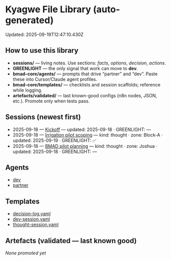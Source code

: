 # Kyagwe File Library (auto-generated)
Updated: 2025-09-19T12:47:10.430Z

## How to use this library
- **sessions/** — living notes. Use sections: *facts*, *options*, *decision*, *actions*.
- **GREENLIGHT** — the only signal that work can move to **dev**.
- **bmad-core/agents/** — prompts that drive “partner” and “dev”. Paste these into Cursor/Claude agent profiles.
- **bmad-core/templates/** — checklists and session scaffolds; reference while logging.
- **artefacts/validated/** — last known-good configs (n8n nodes, JSON, etc.). Promote only when tests pass.

## Sessions (newest first)
- 2025-09-18 — [Kickoff](docs/sessions/2025-09-18--kickoff.md) — updated: 2025-09-18 · GREENLIGHT: —
- 2025-09-18 — [Irrigation pilot scoping](docs/sessions/2025-09-18--irrigation-pilot-scoping.md) — kind: thought · zone: Block-A · updated: 2025-09-19 · GREENLIGHT: ✅
- 2025-09-18 — [BMAD pilot planning](docs/sessions/2025-09-18--bmad-pilot-planning.md) — kind: thought · zone: Joshua · updated: 2025-09-18 · GREENLIGHT: —

## Agents
- [dev](bmad-core/agents/dev.md)
- [partner](bmad-core/agents/partner.md)

## Templates
- [decision-log.yaml](bmad-core/templates/decision-log.yaml)
- [dev-session.yaml](bmad-core/templates/dev-session.yaml)
- [thought-session.yaml](bmad-core/templates/thought-session.yaml)

## Artefacts (validated — last known good)
_None promoted yet_
